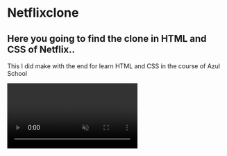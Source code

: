 # Netflixclone

<H2> Here you going to find the clone in HTML and CSS of Netflix..</H2>
This I did make with the end for learn HTML and CSS in the course of Azul School

<video class="our-story-card-video" autoplay="" playsinline="" muted="" loop=""> <source src="https://assets.nflxext.com/ffe/siteui/acquisition/ourStory/fuji/desktop/video-tv.m4v" type="video/mp4"></video>
			

